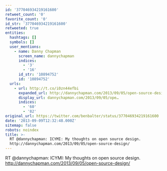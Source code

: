 ```yaml
---
id: '377046934219161600'
retweet_count: '0'
favorite_count: '0'
id_str: '377046934219161600'
retweeted: true
entities:
  hashtags: []
  symbols: []
  user_mentions:
    - name: Danny Chapman
      screen_name: dannychapman
      indices:
        - '3'
        - '16'
      id_str: '10894752'
      id: '10894752'
  urls:
    - url: http://t.co/i0zn44efbi
      expanded_url: http://dannychapman.com/2013/09/05/open-source-design/
      display_url: dannychapman.com/2013/09/05/ope…
      indices:
        - '60'
        - '82'
original_url: https://twitter.com/benbalter/status/377046934219161600
date: '2013-09-09T12:32:48.000Z'
sitemap: false
robots: noindex
title: >-
  RT @dannychapman: ICYMI: My thoughts on open source design.
  http://dannychapman.com/2013/09/05/open-source-design/
---
```


RT @dannychapman: ICYMI: My thoughts on open source design. http://dannychapman.com/2013/09/05/open-source-design/